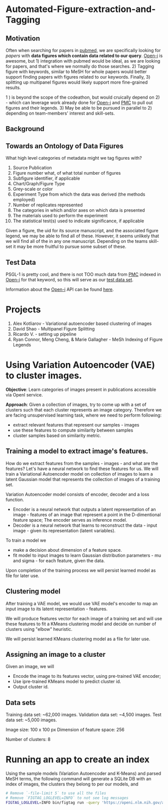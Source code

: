 # Automated-Figure-extraction-and-Tagging

## Motivation
Often when searching for papers in [pubmed](https://www.ncbi.nlm.nih.gov/pubmed/), we are specifically looking for *papers* with __data figures which contain data related to our query__. [Open-i](https://openi.nlm.nih.gov/) is awesome, but 1) integration with pubmed would be ideal, as we are looking for papers, and that's where we normally do those searches. 2) Tagging figure with keywords, similar to MeSH for whole papers would better support finding papers with figures related to our keywords. Finally, 3) splitting up multipanel figures would likely support more fine-grained results.

1 ) is beyond the scope of the codeathon, but would cruically depend on 2) - which can leverage work already done for [Open-i](https://openi.nlm.nih.gov/) and [PMC](https://www.ncbi.nlm.nih.gov/pmc/?) to pull out figures and their legends. 3) May be able to be pursued in parallel to 2) depending on team-members' interest and skill-sets.

## Background

## Towards an Ontology of Data Figures
What high level categories of metadata might we tag figures with?
1. Source Publication
2. Figure number what, of what total number of figures
3. Subfigure identifier, if applicable
4. Chart/Graph/Figure Type
5. Grey-scale or color
6. Experiment Type from which the data was derived (the methods employed)
7. Number of replicates represented
8. The categories in which and/or axes on which data is presented
9. The materials used to perform the experiment
10. The statistical test(s) used to indicate significance, if applicable

Given a figure, the uid for its source manuscript, and the associated figure legend, we may be able to find all of these. However, it seems unlikely that we will find all of the in any one manuscript. Depending on the teams skill-set it may be more fruitful to pursue some subset of these.

## Test Data
PSGL-1 is pretty cool, and there is not TOO much data from [PMC](https://www.ncbi.nlm.nih.gov/pmc/?) indexed in [Open-i](https://openi.nlm.nih.gov/) for that keyword, so this will serve as our [test data set](https://openi.nlm.nih.gov/gridquery?q=psgl-1%20OR%20sleplg&it=u,g,c,m,mc,p,ph,x&coll=pmc&vid=1&m=1&n=100).

Information about the [Open-i](https://openi.nlm.nih.gov/) API can be found [here](https://openi.nlm.nih.gov/services?it=xg#searchAPIUsingGET).

# Projects

1. Alex Kotliarov - Variational autoencoder based clustering of images
2. David Shao - Multipanel Figure Splitting
3. Ricardo V. - setting up pipeline
4. Ryan Connor, Meng Cheng, & Marie Gallagher - MeSh Indexing of Figure Legends

# Using Variation Autoencoder (VAE) to cluster images.

**Objective**: Learn categories of images present in publications accessible via OpenI service.

**Approach**: Given a collection of images, try to come up with a set of clusters such that each cluster represents an image category.
Therefore we are facing unsupervised learning task, where we need to perform following:

- extract relevant features that represent our samples - images
- use these features to compute similarity between samples
- cluster samples based on similarity metric.

## Training a model to extract image's features.

How do we extract features from the samples - images - and what are the features?
Let's have a neural network to find these features for us.
We will train a Variational Autoencoder model on collection of images to learn a latent Gaussian model that represents the collection of images of a training set.

Variation Autoencoder model consists of encoder, decoder and a loss function.
- Encoder is a neural network that outputs a latent representation of an image - features of an image that represent a point in the D-dimentional feature space; The encoder serves as inference model.
- Decoder is a neural network that learns to reconstruct the data - input image - given its representation (latent variables).

To train a model we
- make a decision about dimension of a feature space.
- fit model to input images to learn Gaussian distribution parameters - mu and sigma - for each feature, given the data.

Upon completion of the training process we will persist learned model as file for later use.

## Clustering model

After training a VAE model, we would use VAE model's encoder to map an input image to its latent representation - features.

We will produce features vector for each image of a training set and will use these features to fit a KMeans clustering model and decide on number of clusters using "elbow" heuristic.

We will persist learned KMeans clustering model as a file for later use.

## Assigning an image to a cluster

Given an image, we will
- Encode the image to its features vector, using pre-trained VAE encoder;
- Use ipre-trained KMeans model to predict cluster id.
- Output cluster id.

## Data sets

Training data set:   ~62,000 images.
Validation data set: ~4,500 images.
Test data set:       ~5,000 images.

Image size: 100 x 100 px
Dimension of feature space: 256

Number of clusters:  8

# Running an app to create an index

Using the sample models (Variation Autoencoder and K-Means) and parsed MeSH terms, the following command will generate a SQLite DB with an index of images, the clusters they belong to per our models, and 

```bash
# Remove `-file-limit 5` to use all the files
# Remove `FIGTAG_LOGLEVEL=INFO` to not see log messages
FIGTAG_LOGLEVEL=INFO bin/figtag run -query 'https://openi.nlm.nih.gov/api/search?coll=pmc&it=x%2Cu%2Cph%2Cp%2Cmc%2Cm%2Cg%2Cc&m=1&n=100&query=psgl-1%20OR%20sleplg'  -vae-model-file models/vae-model.256d.pt -kmeans-model-file models/kmeans_model.256d.8.pt -o /tmp/`whoami`/test -file-limit 5 -mesh-terms-file mesh_out.txt
```
